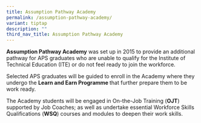 ```yaml
---
title: Assumption Pathway Academy
permalink: /assumption-pathway-academy/
variant: tiptap
description: ""
third_nav_title: Assumption Pathway Academy
---
```

<p><strong>Assumption Pathway Academy</strong> was set up in 2015 to provide
an additional pathway for APS graduates who are unable to qualify for the
Institute of Technical Education (ITE) or do not feel ready to join the
workforce.</p>
<p>Selected APS graduates will be guided to enroll in the Academy where they
undergo the <strong>Learn and Earn Programme </strong>that further prepare
them to be work ready.</p>
<p>The Academy students will be engaged in On-the-Job Training (<strong>OJT</strong>)
supported by Job Coaches; as well as undertake essential Workforce Skills
Qualifications (<strong>WSQ</strong>) courses and modules to deepen their
work skills.</p>